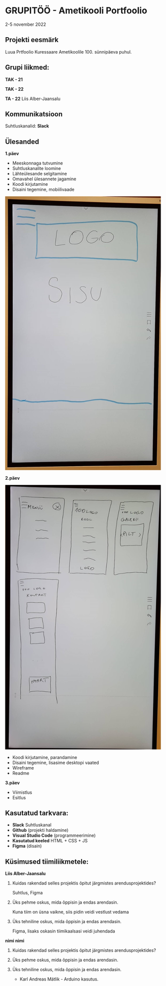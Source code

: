 # GRUPITÖÖ - Ametikooli Portfoolio
2-5 november 2022

## Projekti eesmärk
Luua Prtfoolio Kuressaare Ametikoolile 100. sünnipäeva puhul. 

## Grupi liikmed:
**TAK - 21**

**TAK - 22**

**TA - 22**
Liis Alber-Jaansalu

## Kommunikatsioon
Suhtluskanalid: 
**Slack**

## Ülesanded
**1.päev**
- Meeskonnaga tutvumine
- Suhtluskanalite loomine
- Lähteülesande selgitamine
- Omavahel ülesannete jagamine
- Koodi kirjutamine
- Disaini tegemine, mobiilivaade

![image](https://github.com/Mannicoon/Ametikool-100/blob/master/visuaal1.jpg)

**2.päev**

![image](https://github.com/Mannicoon/Ametikool-100/blob/master/visuaal2.jpg)

- Koodi kirjutamine, parandamine
- Disaini tegemine, lisasime desktopi vaated
- Wireframe
- Readme

**3.päev**
- Viimistlus
- Esitlus

## Kasutatud tarkvara:
* **Slack** Suhtluskanal 
* **Github** (projekti haldamine)
* **Visual Studio Code** (programmeerimine)
* **Kasutatud keeled** HTML + CSS + JS
* **Figma** (disain)

## Küsimused tiimiliikmetele: 

**Liis Alber-Jaansalu**

1. Kuidas rakendad selles projektis õpitut järgmistes arendusprojektides?

   Suhtlus, Figma

2. Üks pehme oskus, mida õppisin ja endas arendasin.
   
   Kuna tiim on üsna vaikne, siis pidin veidi vestlust vedama

3. Üks tehniline oskus, mida õppisin ja endas arendasin.

   Figma, lisaks oskasin tiimikaalsasi veidi juhendada
   
**nimi nimi**   
   
1. Kuidas rakendad selles projektis õpitut järgmistes arendusprojektides?

  

2. Üks pehme oskus, mida õppisin ja endas arendasin.
   
   

3. Üks tehniline oskus, mida õppisin ja endas arendasin.

 
      


   * Karl Andreas Mätlik - Arduino kasutus.
   
   

